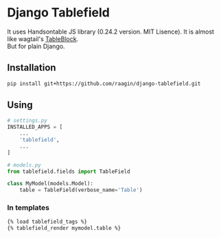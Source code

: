 # Django Tablefield
It uses Handsontable JS library (0.24.2 version. MIT Lisence). It is almost like wagtail's [TableBlock](https://github.com/wagtail/wagtail/tree/master/wagtail/contrib/table_block).\
But for plain Django.

## Installation
```bash
pip install git+https://github.com/raagin/django-tablefield.git
```

## Using
```python
# settings.py
INSTALLED_APPS = [
    ...
    'tablefield',
    ...
]

# models.py
from tablefield.fields import TableField

class MyModel(models.Model):
    table = TableField(verbose_name='Table')

```
### In templates
```html
{% load tablefield_tags %}
{% tablefield_render mymodel.table %}
```
